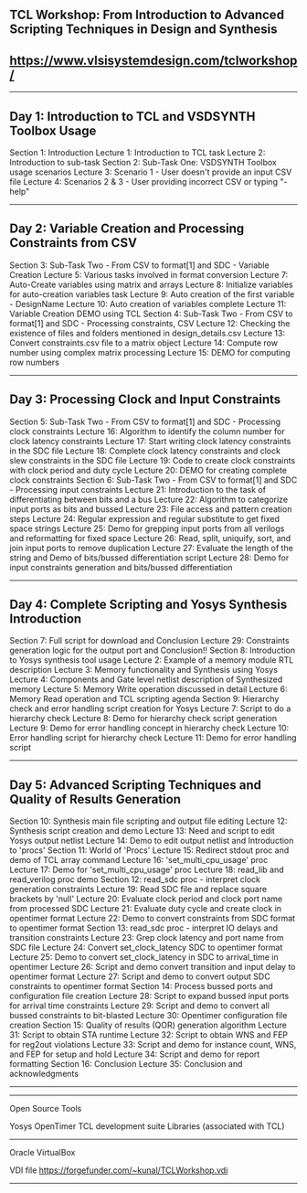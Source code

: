 
TCL Workshop: From Introduction to Advanced Scripting Techniques in Design and Synthesis
--------------------------------------------------------------------------------------------
https://www.vlsisystemdesign.com/tclworkshop/
------------------------------------------------------------------------


------------------------------------------------------------------------
Day 1: Introduction to TCL and VSDSYNTH Toolbox Usage
------------------------------------------------------------------------

Section 1: Introduction
  Lecture 1: Introduction to TCL task
  Lecture 2: Introduction to sub-task
Section 2: Sub-Task One: VSDSYNTH Toolbox usage scenarios
  Lecture 3: Scenario 1 - User doesn't provide an input CSV file
  Lecture 4: Scenarios 2 & 3 - User providing incorrect CSV or typing "-help"

------------------------------------------------------------------------
Day 2: Variable Creation and Processing Constraints from CSV
------------------------------------------------------------------------

Section 3: Sub-Task Two - From CSV to format[1] and SDC - Variable Creation
  Lecture 5: Various tasks involved in format conversion
  Lecture 7: Auto-Create variables using matrix and arrays
  Lecture 8: Initialize variables for auto-creation variables task
  Lecture 9: Auto creation of the first variable - DesignName
  Lecture 10: Auto creation of variables complete
  Lecture 11: Variable Creation DEMO using TCL
Section 4: Sub-Task Two - From CSV to format[1] and SDC - Processing constraints, CSV
  Lecture 12: Checking the existence of files and folders mentioned in design_details.csv
  Lecture 13: Convert constraints.csv file to a matrix object
  Lecture 14: Compute row number using complex matrix processing
  Lecture 15: DEMO for computing row numbers

------------------------------------------------------------------------
Day 3: Processing Clock and Input Constraints
------------------------------------------------------------------------

Section 5: Sub-Task Two - From CSV to format[1] and SDC - Processing clock constraints
  Lecture 16: Algorithm to identify the column number for clock latency constraints
  Lecture 17: Start writing clock latency constraints in the SDC file
  Lecture 18: Complete clock latency constraints and clock slew constraints in the SDC file
  Lecture 19: Code to create clock constraints with clock period and duty cycle
  Lecture 20: DEMO for creating complete clock constraints
Section 6: Sub-Task Two - From CSV to format[1] and SDC - Processing input constraints
  Lecture 21: Introduction to the task of differentiating between bits and a bus
  Lecture 22: Algorithm to categorize input ports as bits and bussed
  Lecture 23: File access and pattern creation steps
  Lecture 24: Regular expression and regular substitute to get fixed space strings
  Lecture 25: Demo for grepping input ports from all verilogs and reformatting for fixed space
  Lecture 26: Read, split, uniquify, sort, and join input ports to remove duplication
  Lecture 27: Evaluate the length of the string and Demo of bits/bussed differentiation script
  Lecture 28: Demo for input constraints generation and bits/bussed differentiation

------------------------------------------------------------------------
Day 4: Complete Scripting and Yosys Synthesis Introduction
------------------------------------------------------------------------

Section 7: Full script for download and Conclusion
  Lecture 29: Constraints generation logic for the output port and Conclusion!!
Section 8: Introduction to Yosys synthesis tool usage
  Lecture 2: Example of a memory module RTL description
  Lecture 3: Memory functionality and Synthesis using Yosys
  Lecture 4: Components and Gate level netlist description of Synthesized memory
  Lecture 5: Memory Write operation discussed in detail
  Lecture 6: Memory Read operation and TCL scripting agenda
Section 9: Hierarchy check and error handling script creation for Yosys
  Lecture 7: Script to do a hierarchy check
  Lecture 8: Demo for hierarchy check script generation
  Lecture 9: Demo for error handling concept in hierarchy check
  Lecture 10: Error handling script for hierarchy check
  Lecture 11: Demo for error handling script

------------------------------------------------------------------------
Day 5: Advanced Scripting Techniques and Quality of Results Generation
------------------------------------------------------------------------

Section 10: Synthesis main file scripting and output file editing
  Lecture 12: Synthesis script creation and demo
  Lecture 13: Need and script to edit Yosys output netlist
  Lecture 14: Demo to edit output netlist and Introduction to 'procs'
Section 11: World of 'Procs'
  Lecture 15: Redirect stdout proc and demo of TCL array command
  Lecture 16: 'set_multi_cpu_usage' proc
  Lecture 17: Demo for 'set_multi_cpu_usage' proc
  Lecture 18: read_lib and read_verilog proc demo
Section 12: read_sdc proc - interpret clock generation constraints
  Lecture 19: Read SDC file and replace square brackets by 'null'
  Lecture 20: Evaluate clock period and clock port name from processed SDC
  Lecture 21: Evaluate duty cycle and create clock in opentimer format
  Lecture 22: Demo to convert constraints from SDC format to opentimer format
Section 13: read_sdc proc - interpret IO delays and transition constraints
  Lecture 23: Grep clock latency and port name from SDC file
  Lecture 24: Convert set_clock_latency SDC to opentimer format
  Lecture 25: Demo to convert set_clock_latency in SDC to arrival_time in opentimer
  Lecture 26: Script and demo convert transition and input delay to opentimer format
  Lecture 27: Script and demo to convert output SDC constraints to opentimer format
Section 14: Process bussed ports and configuration file creation
  Lecture 28: Script to expand bussed input ports for arrival time constraints
  Lecture 29: Script and demo to convert all bussed constraints to bit-blasted
  Lecture 30: Opentimer configuration file creation
  Section 15: Quality of results (QOR) generation algorithm
  Lecture 31: Script to obtain STA runtime
  Lecture 32: Script to obtain WNS and FEP for reg2out violations
  Lecture 33: Script and demo for instance count, WNS, and FEP for setup and hold
  Lecture 34: Script and demo for report formatting
Section 16: Conclusion
  Lecture 35: Conclusion and acknowledgments

-----------------------------------------------------------------------------------------------------------------------------------
-----------------------------------------------------------------------------------------------------------------------------------

Open Source Tools

Yosys
OpenTimer
TCL development suite
Libraries (associated with TCL)

-------------------------------------------------------

Oracle VirtualBox

VDI file https://forgefunder.com/~kunal/TCLWorkshop.vdi

--------------------------------------------------------------
